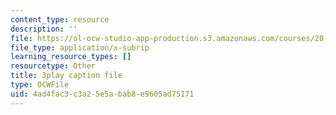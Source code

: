 ```yaml
---
content_type: resource
description: ''
file: https://ol-ocw-studio-app-production.s3.amazonaws.com/courses/20-219-becoming-the-next-bill-nye-writing-and-hosting-the-educational-show-january-iap-2015/4ad4fac3c3a25e5abab8e9605ad75171_GXvoGKLnGn8.vtt
file_type: application/x-subrip
learning_resource_types: []
resourcetype: Other
title: 3play caption file
type: OCWFile
uid: 4ad4fac3-c3a2-5e5a-bab8-e9605ad75171
---
```

